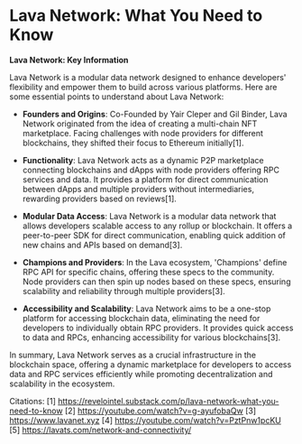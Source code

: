 # Lava Network: What You Need to Know

**Lava Network: Key Information**

Lava Network is a modular data network designed to enhance developers' flexibility and empower them to build across various platforms. Here are some essential points to understand about Lava Network:

- **Founders and Origins**: Co-Founded by Yair Cleper and Gil Binder, Lava Network originated from the idea of creating a multi-chain NFT marketplace. Facing challenges with node providers for different blockchains, they shifted their focus to Ethereum initially[1].

- **Functionality**: Lava Network acts as a dynamic P2P marketplace connecting blockchains and dApps with node providers offering RPC services and data. It provides a platform for direct communication between dApps and multiple providers without intermediaries, rewarding providers based on reviews[1].

- **Modular Data Access**: Lava Network is a modular data network that allows developers scalable access to any rollup or blockchain. It offers a peer-to-peer SDK for direct communication, enabling quick addition of new chains and APIs based on demand[3].

- **Champions and Providers**: In the Lava ecosystem, 'Champions' define RPC API for specific chains, offering these specs to the community. Node providers can then spin up nodes based on these specs, ensuring scalability and reliability through multiple providers[3].

- **Accessibility and Scalability**: Lava Network aims to be a one-stop platform for accessing blockchain data, eliminating the need for developers to individually obtain RPC providers. It provides quick access to data and RPCs, enhancing accessibility for various blockchains[3].

In summary, Lava Network serves as a crucial infrastructure in the blockchain space, offering a dynamic marketplace for developers to access data and RPC services efficiently while promoting decentralization and scalability in the ecosystem.

Citations:
[1] https://revelointel.substack.com/p/lava-network-what-you-need-to-know
[2] https://youtube.com/watch?v=g-ayufobaQw
[3] https://www.lavanet.xyz
[4] https://youtube.com/watch?v=PztPnw1pcKU
[5] https://lavats.com/network-and-connectivity/
